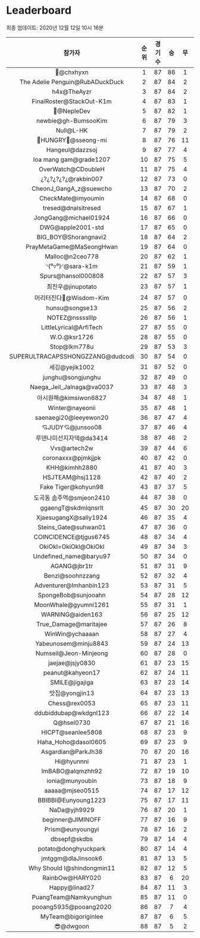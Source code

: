 # Leaderboard
최종 업데이트: 2020년 12월 12일 10시 16분




| 참가자 | 순위 | 경기수 | 승 | 무 | 패 | 승점 |
|:---:|:---:|:---:|:---:|:---:|:---:|:---:|
| 👑@chxhyxn | 1 | 87 | 86 | 1 | 0 | 259 |
| The Adelie Penguin@RubADuckDuck | 2 | 87 | 84 | 2 | 1 | 254 |
| h4x@TheAyzr | 3 | 87 | 84 | 2 | 1 | 254 |
| FinalRoster@StackOut-K1m | 4 | 87 | 83 | 1 | 3 | 250 |
| 🥈@NepleDev | 5 | 87 | 82 | 1 | 4 | 247 |
| newbie@gh-BumsooKim | 6 | 87 | 79 | 3 | 5 | 240 |
| Null@L-HK | 7 | 87 | 79 | 2 | 6 | 239 |
| 🍗HUNGRY🍗@sseong-mi | 8 | 87 | 76 | 11 | 0 | 239 |
| Hangeul@dazzsoj | 9 | 87 | 77 | 4 | 6 | 235 |
| loa mang gam@grade1207 | 10 | 87 | 75 | 5 | 7 | 230 |
| OverWatch@CDoubleH | 11 | 87 | 75 | 4 | 8 | 229 |
| ¿?¿?¿?¿?¿@rakbin007 | 12 | 87 | 73 | 0 | 14 | 219 |
| CheonJ_GangA_z@suewcho | 13 | 87 | 70 | 2 | 15 | 212 |
| CheckMate@imyoumin | 14 | 87 | 68 | 0 | 19 | 204 |
| tresed@dnalsitresed | 15 | 87 | 67 | 1 | 19 | 202 |
| JongGang@michael01924 | 16 | 87 | 66 | 0 | 21 | 198 |
| DWG@apple2001-std | 17 | 87 | 65 | 0 | 22 | 195 |
| BIG_BOY@Shorangnavi2 | 18 | 87 | 64 | 2 | 21 | 194 |
| PrayMetaGame@MaSeongHwan | 19 | 87 | 64 | 0 | 23 | 192 |
| Malloc@n2ceo778 | 20 | 87 | 62 | 1 | 24 | 187 |
| ◝(⁰▿⁰)◜@sara-k1m | 21 | 87 | 59 | 1 | 27 | 178 |
| Spurs@hansol000808 | 22 | 87 | 57 | 3 | 27 | 174 |
| 최진우@jinupotato | 23 | 87 | 57 | 1 | 29 | 172 |
| 머리터진다🤯@Wisdom-Kim | 24 | 87 | 57 | 0 | 30 | 171 |
| hunsu@songse13 | 25 | 87 | 56 | 2 | 29 | 170 |
| NOTEZ@nsssslllp | 26 | 87 | 56 | 1 | 30 | 169 |
| LittleLyrical@ArfiTech | 27 | 87 | 55 | 0 | 32 | 165 |
| W.O.@ksr1726 | 28 | 87 | 55 | 0 | 32 | 165 |
| Stop@lkm778u | 29 | 87 | 53 | 3 | 31 | 162 |
| SUPERULTRACAPSSHONGZZANG@dudcodi | 30 | 87 | 54 | 0 | 33 | 162 |
| 세깅@yejik1002 | 31 | 87 | 52 | 0 | 35 | 156 |
| junghu@songjunghu | 32 | 87 | 49 | 0 | 38 | 147 |
| Naega_Jeil_Jalnaga@va0037 | 33 | 87 | 48 | 3 | 36 | 147 |
| 아시원해@kimsiwon6827 | 34 | 87 | 48 | 1 | 38 | 145 |
| Winter@nayeonii | 35 | 87 | 48 | 1 | 38 | 145 |
| saenaegi20@leeyewon20 | 36 | 87 | 47 | 4 | 36 | 145 |
| 💘JUDY💘@junsoo08 | 37 | 87 | 46 | 4 | 37 | 142 |
| 루덴나미선지자덱@da3414 | 38 | 87 | 46 | 2 | 39 | 140 |
| Vvs@artech2w | 39 | 87 | 44 | 6 | 37 | 138 |
| coronaxxx@pjmkjjpk | 40 | 87 | 42 | 0 | 45 | 126 |
| KHH@kimhh2880 | 41 | 87 | 40 | 3 | 44 | 123 |
| HSJTEAM@hsj1128 | 42 | 87 | 40 | 2 | 45 | 122 |
| Fake Tiger@kohyun98 | 43 | 87 | 37 | 5 | 45 | 116 |
| 도곡동 솜주먹@smjeon2410 | 44 | 87 | 38 | 0 | 49 | 114 |
| ggaengT@skdmlqnsrlt | 45 | 87 | 30 | 20 | 37 | 110 |
| XjaesugangX@sally1924 | 46 | 87 | 35 | 4 | 48 | 109 |
| Steins_Gate@suhwan01 | 47 | 87 | 36 | 0 | 51 | 108 |
| COINCIDENCE@tjgus6745 | 48 | 87 | 34 | 4 | 49 | 106 |
| OkiOkl=OkiOkl@OkiOkl | 49 | 87 | 34 | 3 | 50 | 105 |
| Undefined_name@baryu97 | 50 | 87 | 34 | 0 | 53 | 102 |
| AGANG@jbr1tr | 51 | 87 | 31 | 9 | 47 | 102 |
| Benzi@soohnzzang | 52 | 87 | 32 | 4 | 51 | 100 |
| Adventurer@Imhanbin123 | 53 | 87 | 31 | 5 | 51 | 98 |
| SpongeBob@sunjooahn | 54 | 87 | 28 | 12 | 47 | 96 |
| MoonWhale@gyumni1261 | 55 | 87 | 31 | 1 | 55 | 94 |
| WARNING@aiden163 | 56 | 87 | 25 | 12 | 50 | 87 |
| True_Damage@maritajee | 57 | 87 | 26 | 8 | 53 | 86 |
| WinWin@ychaaaan | 58 | 87 | 27 | 4 | 56 | 85 |
| Yabeunosem@minju8843 | 59 | 87 | 24 | 13 | 50 | 85 |
| Numseil@Jeon-Minjeong | 60 | 87 | 28 | 0 | 59 | 84 |
| jaejae@jsjy0830 | 61 | 87 | 23 | 15 | 49 | 84 |
| peanut@kahyeon17 | 62 | 87 | 24 | 11 | 52 | 83 |
| SMILE@jigajiga | 63 | 87 | 23 | 14 | 50 | 83 |
| 맛집@yongjin13 | 64 | 87 | 23 | 13 | 51 | 82 |
| Chess@rex0053 | 65 | 87 | 23 | 11 | 53 | 80 |
| ddubiddubap@wkdgnl123 | 66 | 87 | 22 | 14 | 51 | 80 |
| Q@hsel0730 | 67 | 87 | 21 | 16 | 50 | 79 |
| HICPT@seanlee5808 | 68 | 87 | 23 | 9 | 55 | 78 |
| Haha_Hoho@dasol0605 | 69 | 87 | 23 | 9 | 55 | 78 |
| Asgardian@ParkJh38 | 70 | 87 | 20 | 16 | 51 | 76 |
| Hi@hyunnni | 71 | 87 | 23 | 1 | 63 | 70 |
| ImBABO@alqmzhh92 | 72 | 87 | 19 | 10 | 58 | 67 |
| ionia@munyoubin | 73 | 87 | 18 | 9 | 60 | 63 |
| aaaaa@mjseo0515 | 74 | 87 | 17 | 12 | 58 | 63 |
| BBIBBI@Eunyoung1223 | 75 | 87 | 17 | 11 | 59 | 62 |
| NaDa@yjh9929 | 76 | 87 | 20 | 1 | 66 | 61 |
| beginner@JIMINOFF | 77 | 87 | 16 | 9 | 62 | 57 |
| Prism@eunyoungyi | 78 | 87 | 16 | 2 | 69 | 50 |
| dbsepf@skdbs | 79 | 87 | 14 | 4 | 69 | 46 |
| potato@donghyuckpark | 80 | 87 | 14 | 4 | 69 | 46 |
| jmtggm@dlaJinsook6 | 81 | 87 | 13 | 5 | 69 | 44 |
| Why Should I@shindongmin11 | 82 | 87 | 12 | 5 | 70 | 41 |
| RainbOw@HARY020 | 83 | 87 | 6 | 20 | 61 | 38 |
| Happy@linad27 | 84 | 87 | 11 | 3 | 73 | 36 |
| PuangTeam@Namkyunghun | 85 | 87 | 11 | 0 | 76 | 33 |
| pooang5935@pooang2020 | 86 | 87 | 7 | 4 | 76 | 25 |
| MyTeam@bigoriginlee | 87 | 87 | 6 | 5 | 76 | 23 |
| 😎@dwgoon | 88 | 87 | 5 | 2 | 80 | 17 |